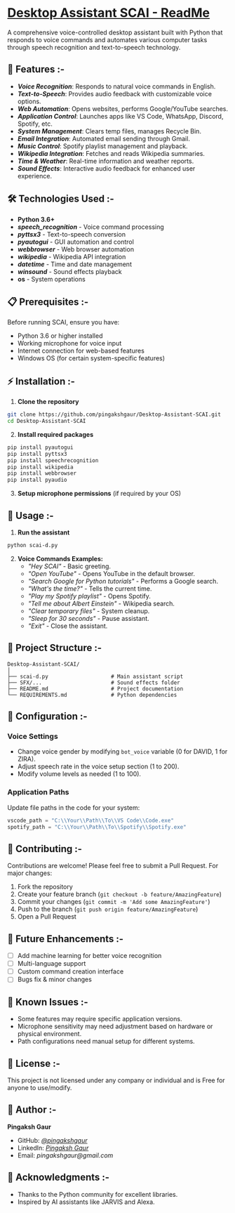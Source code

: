 # <ins>Desktop Assistant SCAI - ReadMe</ins>
A comprehensive voice-controlled desktop assistant built with Python that responds to voice commands and automates various computer tasks through speech recognition and text-to-speech technology.

## 🚀 Features :-

- **_Voice Recognition_**: Responds to natural voice commands in English.
- **_Text-to-Speech_**: Provides audio feedback with customizable voice options.
- **_Web Automation_**: Opens websites, performs Google/YouTube searches.
- **_Application Control_**: Launches apps like VS Code, WhatsApp, Discord, Spotify, etc.
- **_System Management_**: Clears temp files, manages Recycle Bin.
- **_Email Integration_**: Automated email sending through Gmail.
- **_Music Control_**: Spotify playlist management and playback.
- **_Wikipedia Integration_**: Fetches and reads Wikipedia summaries.
- **_Time & Weather_**: Real-time information and weather reports.
- **_Sound Effects_**: Interactive audio feedback for enhanced user experience.

## 🛠️ Technologies Used :-

- **Python 3.6+**
- **_speech_recognition_** - Voice command processing
- **_pyttsx3_** - Text-to-speech conversion
- **_pyautogui_** - GUI automation and control
- **_webbrowser_** - Web browser automation
- **_wikipedia_** - Wikipedia API integration
- **_datetime_** - Time and date management
- **_winsound_** - Sound effects playback
- **os** - System operations

## 📋 Prerequisites :-

Before running SCAI, ensure you have:
- Python 3.6 or higher installed
- Working microphone for voice input
- Internet connection for web-based features
- Windows OS (for certain system-specific features)

## ⚡ Installation :-

1. **Clone the repository**
```bash
git clone https://github.com/pingakshgaur/Desktop-Assistant-SCAI.git
cd Desktop-Assistant-SCAI
```

2. **Install required packages**
```bash
pip install pyautogui
pip install pyttsx3
pip install speechrecognition
pip install wikipedia
pip install webbrowser
pip install pyaudio
```

3. **Setup microphone permissions** (if required by your OS)

## 🎯 Usage :-

1. **Run the assistant**
```bash
python scai-d.py
```

2. **Voice Commands Examples:**
   - _"Hey SCAI"_ - Basic greeting.
   - _"Open YouTube"_ - Opens YouTube in the default browser.
   - _"Search Google for Python tutorials"_ - Performs a Google search.
   - _"What's the time?"_ - Tells the current time.
   - _"Play my Spotify playlist"_ - Opens Spotify.
   - _"Tell me about Albert Einstein"_ - Wikipedia search.
   - _"Clear temporary files"_ - System cleanup.
   - _"Sleep for 30 seconds"_ - Pause assistant.
   - _"Exit"_ - Close the assistant.

## 📁 Project Structure :-

```
Desktop-Assistant-SCAI/
│
├── scai-d.py                    # Main assistant script
├── SFX/...                      # Sound effects folder
├── README.md                    # Project documentation
└── REQUIREMENTS.md              # Python dependencies
```

## 🔧 Configuration :-

### Voice Settings
- Change voice gender by modifying `bot_voice` variable (0 for DAVID, 1 for ZIRA).
- Adjust speech rate in the voice setup section (1 to 200).
- Modify volume levels as needed (1 to 100).

### Application Paths
Update file paths in the code for your system:
```python
vscode_path = "C:\\Your\\Path\\To\\VS Code\\Code.exe"
spotify_path = "C:\\Your\\Path\\To\\Spotify\\Spotify.exe"
```

## 🤝 Contributing :-

Contributions are welcome!
Please feel free to submit a Pull Request.
For major changes:
  1. Fork the repository
  2. Create your feature branch (`git checkout -b feature/AmazingFeature`)
  3. Commit your changes (`git commit -m 'Add some AmazingFeature'`)
  4. Push to the branch (`git push origin feature/AmazingFeature`)
  5. Open a Pull Request

## 📝 Future Enhancements :-

- [ ] Add machine learning for better voice recognition
- [ ] Multi-language support
- [ ] Custom command creation interface
- [ ] Bugs fix & minor changes

## 🐛 Known Issues :-

- Some features may require specific application versions.
- Microphone sensitivity may need adjustment based on hardware or physical environment.
- Path configurations need manual setup for different systems.

## 📄 License :-

This project is not licensed under any company or individual and is Free for anyone to use/modify.

## 👤 Author :-

**Pingaksh Gaur**
- GitHub: _[@pingakshgaur](https://github.com/pingakshgaur)_
- LinkedIn: _[Pingaksh Gaur](https://linkedin.com/in/pingakshgaur)_
- Email: _pingakshgaur@gmail.com_

## 🙏 Acknowledgments :-

- Thanks to the Python community for excellent libraries.
- Inspired by AI assistants like JARVIS and Alexa.
